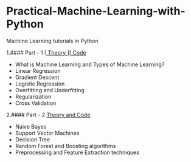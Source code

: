 # Practical-Machine-Learning-with-Python
Machine Learning tutorials in Python

1.#### Part - 1 [[ Theory ](https://savan77.github.io/blog/machine-learning-part1.html)][[ Code ](https://github.com/savan77/Practical-Machine-Learning-With-Python/blob/master/Part%20-%201/Practical%20Machine%20Learning%20With%20Python%20%5BPart%20-%201%5D.ipynb)
- What is Machine Learning and Types of Machine Learning?
- Linear Regression
- Gradient Descent
- Logistic Regression
- Overfitting and Underfitting
- Regularization
- Cross Validation

2.#### Part - 2 [ Theory and Code ](https://github.com/savan77/Practical-Machine-Learning-With-Python/blob/master/Part%20-%202/Practical%20Machine%20Learning%20With%20Python%20-%20Part%202.ipynb)
- Naive Bayes
- Support Vector Machines
- Decision Tree
- Random Forest and Boosting algorithms
- Preprocessing and Feature Extraction techniques